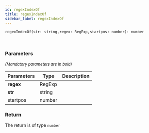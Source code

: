 ```yaml
---
id: regexIndexOf
title: regexIndexOf
sidebar_label: regexIndexOf
---
```


```tsx
regexIndexOf(str: string,regex: RegExp,startpos: number): number
```
<br/>



### Parameters

<font size="2"><i>(Mandatory parameters are in bold)</i></font>

| Parameters | Type | Description |
| --------- | ---- | ----------- |
| **regex** | RegExp |  |
| **str** | string |  |
| startpos | number |  |


### Return



The return is of type <code>number</code>